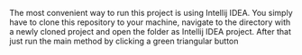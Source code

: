 The most convenient way to run this project is using Intellij IDEA. You simply have to clone this repository to your machine, navigate to the directory with a newly cloned project and open the folder as Intellij IDEA project. After that just run the main method by clicking a green triangular button
